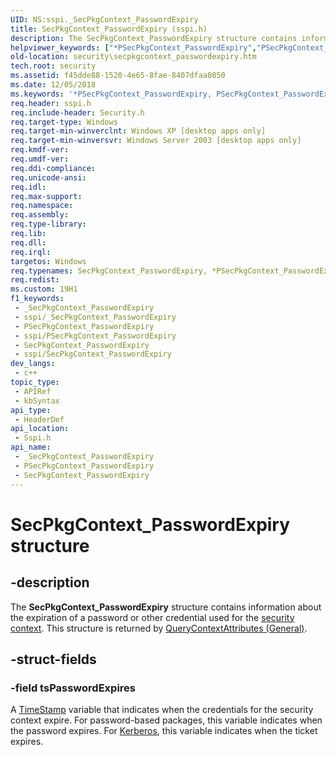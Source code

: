 ```yaml
---
UID: NS:sspi._SecPkgContext_PasswordExpiry
title: SecPkgContext_PasswordExpiry (sspi.h)
description: The SecPkgContext_PasswordExpiry structure contains information about the expiration of a password or other credential used for the security context. This structure is returned by QueryContextAttributes (General).
helpviewer_keywords: ["*PSecPkgContext_PasswordExpiry","PSecPkgContext_PasswordExpiry","PSecPkgContext_PasswordExpiry structure pointer [Security]","SecPkgContext_PasswordExpiry","SecPkgContext_PasswordExpiry structure [Security]","security.secpkgcontext_passwordexpiry","sspi/PSecPkgContext_PasswordExpiry","sspi/SecPkgContext_PasswordExpiry"]
old-location: security\secpkgcontext_passwordexpiry.htm
tech.root: security
ms.assetid: f45dde88-1520-4e65-8fae-8407dfaa0850
ms.date: 12/05/2018
ms.keywords: '*PSecPkgContext_PasswordExpiry, PSecPkgContext_PasswordExpiry, PSecPkgContext_PasswordExpiry structure pointer [Security], SecPkgContext_PasswordExpiry, SecPkgContext_PasswordExpiry structure [Security], security.secpkgcontext_passwordexpiry, sspi/PSecPkgContext_PasswordExpiry, sspi/SecPkgContext_PasswordExpiry'
req.header: sspi.h
req.include-header: Security.h
req.target-type: Windows
req.target-min-winverclnt: Windows XP [desktop apps only]
req.target-min-winversvr: Windows Server 2003 [desktop apps only]
req.kmdf-ver: 
req.umdf-ver: 
req.ddi-compliance: 
req.unicode-ansi: 
req.idl: 
req.max-support: 
req.namespace: 
req.assembly: 
req.type-library: 
req.lib: 
req.dll: 
req.irql: 
targetos: Windows
req.typenames: SecPkgContext_PasswordExpiry, *PSecPkgContext_PasswordExpiry
req.redist: 
ms.custom: 19H1
f1_keywords:
 - _SecPkgContext_PasswordExpiry
 - sspi/_SecPkgContext_PasswordExpiry
 - PSecPkgContext_PasswordExpiry
 - sspi/PSecPkgContext_PasswordExpiry
 - SecPkgContext_PasswordExpiry
 - sspi/SecPkgContext_PasswordExpiry
dev_langs:
 - c++
topic_type:
 - APIRef
 - kbSyntax
api_type:
 - HeaderDef
api_location:
 - Sspi.h
api_name:
 - _SecPkgContext_PasswordExpiry
 - PSecPkgContext_PasswordExpiry
 - SecPkgContext_PasswordExpiry
---
```


# SecPkgContext_PasswordExpiry structure


## -description

The <b>SecPkgContext_PasswordExpiry</b> structure contains information about the expiration of a password or other credential used for the <a href="/windows/desktop/SecGloss/s-gly">security context</a>. This structure is returned by <a href="/windows/desktop/api/sspi/nf-sspi-querycontextattributesa">QueryContextAttributes (General)</a>.

## -struct-fields

### -field tsPasswordExpires

A <a href="/windows/desktop/SecAuthN/timestamp">TimeStamp</a> variable that indicates when the credentials for the security context expire. For password-based packages, this variable indicates when the password expires. For <a href="/windows/desktop/SecGloss/k-gly">Kerberos</a>, this variable indicates when the ticket expires.

